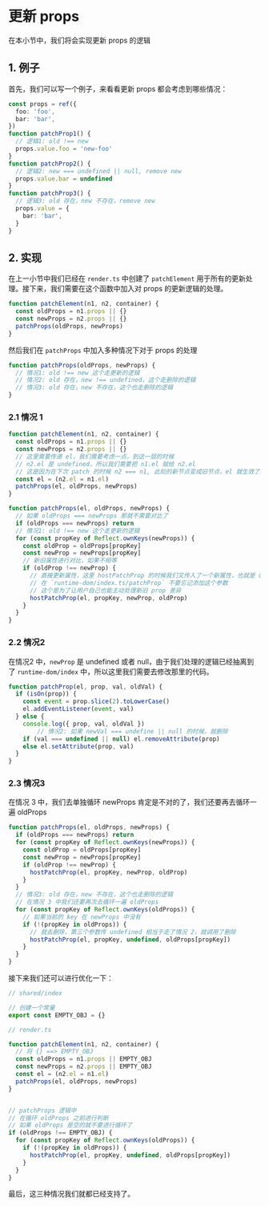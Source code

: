 # 更新 props

在本小节中，我们将会实现更新 props 的逻辑

## 1. 例子

首先，我们可以写一个例子，来看看更新 props 都会考虑到哪些情况：

```ts
const props = ref({
  foo: 'foo',
  bar: 'bar',
})
function patchProp1() {
  // 逻辑1: old !== new
  props.value.foo = 'new-foo'
}
function patchProp2() {
  // 逻辑2: new === undefined || null, remove new
  props.value.bar = undefined
}
function patchProp3() {
  // 逻辑3: old 存在，new 不存在，remove new
  props.value = {
    bar: 'bar',
  }
}
```

## 2. 实现

在上一小节中我们已经在 `render.ts` 中创建了 `patchElement` 用于所有的更新处理。接下来，我们需要在这个函数中加入对 props 的更新逻辑的处理。

```ts
function patchElement(n1, n2, container) {
  const oldProps = n1.props || {}
  const newProps = n2.props || {}
  patchProps(oldProps, newProps)
}
```

然后我们在 `patchProps` 中加入多种情况下对于 props 的处理

```ts
function patchProps(oldProps, newProps) {
  // 情况1: old !== new 这个走更新的逻辑
  // 情况2: old 存在，new !== undefined，这个走删除的逻辑
  // 情况3: old 存在，new 不存在，这个也走删除的逻辑
}
```

### 2.1 情况 1

```ts
function patchElement(n1, n2, container) {
  const oldProps = n1.props || {}
  const newProps = n2.props || {}
  // 这里需要传递 el，我们需要考虑一点，到这一层的时候
  // n2.el 是 undefined，所以我们需要把 n1.el 赋给 n2.el
  // 这是因为在下次 patch 的时候 n2 === n1, 此刻的新节点变成旧节点，el 就生效了
  const el = (n2.el = n1.el)
  patchProps(el, oldProps, newProps)
}

function patchProps(el, oldProps, newProps) {
  // 如果 oldProps === newProps 那就不需要对比了
  if (oldProps === newProps) return
  // 情况1: old !== new 这个走更新的逻辑
  for (const propKey of Reflect.ownKeys(newProps)) {
    const oldProp = oldProps[propKey]
    const newProp = newProps[propKey]
    // 新旧属性进行对比，如果不相等
    if (oldProp !== newProp) {
      // 直接更新属性，这里 hostPatchProp 的时候我们又传入了一个新属性，也就是 oldPropValue
      // 在 `runtime-dom/index.ts/patchProp` 不要忘记添加这个参数
      // 这个是为了让用户自己也能主动处理新旧 prop 差异
      hostPatchProp(el, propKey, newProp, oldProp)
    }
  }
}
```

### 2.2 情况2

在情况2 中，`newProp` 是 undefined 或者 null，由于我们处理的逻辑已经抽离到了 `runtime-dom/index` 中，所以这里我们需要去修改那里的代码。

```ts
function patchProp(el, prop, val, oldVal) {
  if (isOn(prop)) {
    const event = prop.slice(2).toLowerCase()
    el.addEventListener(event, val)
  } else {
    console.log({ prop, val, oldVal })
		// 情况2: 如果 newVal === undefine || null 的时候，就删除
    if (val === undefined || null) el.removeAttribute(prop)
    else el.setAttribute(prop, val)
  }
}
```

### 2.3 情况3

在情况 3 中，我们去单独循环 newProps 肯定是不对的了，我们还要再去循环一遍 oldProps

```ts
function patchProps(el, oldProps, newProps) {
  if (oldProps === newProps) return
  for (const propKey of Reflect.ownKeys(newProps)) {
    const oldProp = oldProps[propKey]
    const newProp = newProps[propKey]
    if (oldProp !== newProp) {
      hostPatchProp(el, propKey, newProp, oldProp)
    }
  }
  // 情况3: old 存在，new 不存在，这个也走删除的逻辑
  // 在情况 3 中我们还要再次去循环一遍 oldProps
  for (const propKey of Reflect.ownKeys(oldProps)) {
    // 如果当前的 key 在 newProps 中没有
    if (!(propKey in oldProps)) {
      // 就去删除，第三个参数传 undefined 相当于走了情况 2，就调用了删除
      hostPatchProp(el, propKey, undefined, oldProps[propKey])
    }
  }
}
```

接下来我们还可以进行优化一下：

```ts
// shared/index

// 创建一个常量
export const EMPTY_OBJ = {}
```

```ts
// render.ts

function patchElement(n1, n2, container) {
  // 将 {} ==> EMPTY_OBJ
  const oldProps = n1.props || EMPTY_OBJ
  const newProps = n2.props || EMPTY_OBJ
  const el = (n2.el = n1.el)
  patchProps(el, oldProps, newProps)
}


// patchProps 逻辑中
// 在循环 oldProps 之前进行判断
// 如果 oldProps 是空的就不要进行循环了
if (oldProps !== EMPTY_OBJ) {
  for (const propKey of Reflect.ownKeys(oldProps)) {
    if (!(propKey in oldProps)) {
      hostPatchProp(el, propKey, undefined, oldProps[propKey])
    }
  }
}
```

最后，这三种情况我们就都已经支持了。